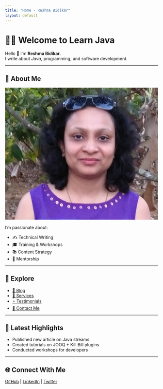 ```yaml
---
title: "Home - Reshma Bidikar"
layout: default
---
```


# 👩‍💻 Welcome to Learn Java

Hello 👋 I’m **Reshma Bidikar**.  
I write about *Java*, programming, and software development.

---

## 🌟 About Me
![My Photo](images/photo.jpg)

I’m passionate about:
- ✍️ Technical Writing
- 🎓 Training & Workshops
- 📚 Content Strategy
- 🤝 Mentorship

---

## 📌 Explore
- [📝 Blog](blog.md)
- [💼 Services](services.md)
- [⭐ Testimonials](testimonials.md)
- [📩 Contact Me](mailto:reshmabidikar@outlook.com)

---

## 🚀 Latest Highlights
- Published new article on Java streams
- Created tutorials on JOOQ + Kill Bill plugins
- Conducted workshops for developers

---

## 🌐 Connect With Me
[GitHub](https://github.com/reshmabidikar) | [LinkedIn](https://linkedin.com/in/reshmabidikar) | [Twitter](https://twitter.com/reshmabidikar)
